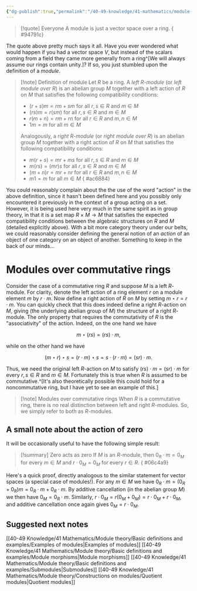 ```yaml
---
{"dg-publish":true,"permalink":"/40-49-knowledge/41-mathematics/module-theory/basic-definitions-and-examples/modules/","tags":["module_theory","quotes"],"updated":"2024-09-24T20:54:08-07:00"}
---
```


> [!quote] Everyone
> A module is just a vector space over a ring.
{ #94791c}


The quote above pretty much says it all. Have you ever wondered what would happen if you had a vector space $V$, but instead of the scalars coming from a field they came more generally from a ring^[We will always assume our rings contain unity.]? If so, you just stumbled upon the definition of a *module*.

> [!note] Definition of module
> Let $R$ be a ring. A *left $R$-module* (or *left module over $R$*) is an abelian group $M$ together with a left action of $R$ on $M$ that satisfies the following compatibility conditions:
> - $(r+s)m=rm+sm$ for all $r,s\in R$ and $m\in M$
> - $(rs)m=r(sm)$ for all $r,s\in R$ and $m\in M$
> - $r(m+n)=rm+rn$ for all $r\in R$ and $m,n\in M$
> - $1 m = m$ for all $m\in M$
>
> Analogously, a *right $R$-module* (or *right module over $R$*) is an abelian group $M$ together with a right action of $R$ on $M$ that satisfies the following compatibility conditions:
> - $m(r+s)=mr+ms$ for all $r,s\in R$ and $m\in M$
> - $m(rs)=(mr)s$ for all $r,s\in R$ and $m\in M$
> - $(m+n)r=mr+nr$ for all $r\in R$ and $m,n\in M$
> - $m1 = m$ for all $m\in M$
{ #ac6884}


You could reasonably complain about the the use of the word "action" in the above definition, since it hasn't been defined here and you possibly only encountered it previously in the context of a group acting on a set. However, it is being used here very much in the same spirit as in group theory, in that it is a set map $R\times M\to M$ that satisfies the expected compatibility conditions between the algebraic structures on $R$ and $M$ (detailed explicitly above). With a bit more category theory under our belts, we could reasonably consider defining the general notion of an *action* of an object of one category on an object of another. Something to keep in the back of our minds...

# Modules over commutative rings

Consider the case of a commutative ring $R$ and suppose $M$ is a left $R$-module. For clarity, denote the left action of a ring element $r$ on a module element $m$ by $r\cdot m$. Now define a right action of $R$ on $M$ by setting $m\star r = r\cdot m$. You can quickly check that this does indeed define a right $R$-action on $M$, giving (the underlying abelian group of $M$) the structure of a right $R$-module. The only property that requires the commutativity of $R$ is the "associativity" of the action. Indeed, on the one hand we have

$$m\star (rs) = (rs)\cdot m,$$

while on the other hand we have

$$(m\star r)\star s = (r\cdot m)\star s = s\cdot (r\cdot m) = (sr)\cdot m.$$

Thus, we need the original left $R$-action on $M$ to satisfy $(rs)\cdot m = (sr)\cdot m$ for every $r,s\in R$ and $m\in M$. Fortunately this is true when $R$ is assumed to be commutative.^[It's also theoretically possible this could hold for a noncommutative ring, but I have yet to see an example of this.]

> [!note] Modules over commutative rings
> When $R$ is a commutative ring, there is no real distinction between left and right $R$-modules. So, we simply refer to both as $R$-modules.

## A small note about the action of zero

It will be occasionally useful to have the following simple result:

>[!summary] Zero acts as zero
>If $M$ is an $R$-module, then $0_R\cdot m = 0_M$ for every $m\in M$ and $r\cdot 0_M = 0_M$ for every $r\in R$.
{ #06c4a9}

Here's a quick proof, directly analogous to the similar statement for vector spaces (a special case of modules!). For any $m\in M$ we have $0_R \cdot m = (0_R+0_R)m = 0_R\cdot m+0_R\cdot m$. By additive cancellation (in the abelian group $M$) we then have $0_M = 0_R\cdot m$. Similarly, $r\cdot 0_M = r(0_M+0_M) = r\cdot 0_M + r\cdot 0_M$, and additive cancellation once again gives $0_M = r\cdot 0_M$.

## Suggested next notes

[[40-49 Knowledge/41 Mathematics/Module theory/Basic definitions and examples/Examples of modules\|Examples of modules]]
[[40-49 Knowledge/41 Mathematics/Module theory/Basic definitions and examples/Module morphisms\|Module morphisms]]
[[40-49 Knowledge/41 Mathematics/Module theory/Basic definitions and examples/Submodules\|Submodules]]
[[40-49 Knowledge/41 Mathematics/Module theory/Constructions on modules/Quotient modules\|Quotient modules]]
